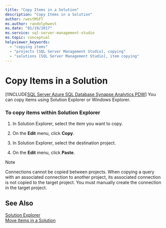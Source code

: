```yaml
---
title: "Copy Items in a Solution"
description: "Copy Items in a Solution"
author: rwestMSFT
ms.author: randolphwest
ms.date: "01/19/2017"
ms.service: sql-server-management-studio
ms.topic: conceptual
helpviewer_keywords:
  - "copying items"
  - "projects [SQL Server Management Studio], copying"
  - "solutions [SQL Server Management Studio], item copying"
---
```

# Copy Items in a Solution
[!INCLUDE[SQL Server Azure SQL Database Synapse Analytics PDW](../includes/applies-to-version/sql-asdb-asdbmi-asa-pdw.md)]
You can copy items using Solution Explorer or Windows Explorer.  
  
### To copy items within Solution Explorer
  
1.  In Solution Explorer, select the item you want to copy.  
  
2.  On the **Edit** menu, click **Copy**.  
  
3.  In Solution Explorer, select the destination project.  
  
4.  On the **Edit** menu, click **Paste**.  
  
> [!NOTE]  
> Connections cannot be copied between projects. When copying a query with an associated connection to another project, its associated connection is not copied to the target project. You must manually create the connection in the target project.  
  
## See Also  
[Solution Explorer](solution-explorer.md)  
[Move Items in a Solution](move-items-in-a-solution.md)  
  
